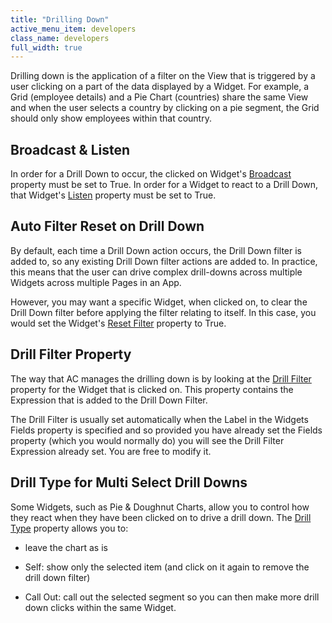 ```yaml
---
title: "Drilling Down"
active_menu_item: developers
class_name: developers
full_width: true
---
```



Drilling down is the application of a filter on the View that is triggered by a user clicking on a part of the data displayed by a Widget. For example, a Grid (employee details) and a Pie Chart (countries) share the same View and when the user selects a country by clicking on a pie segment, the Grid should only show employees within that country.

## Broadcast & Listen

In order for a Drill Down to occur, the clicked on Widget's [Broadcast](/developers/user-guide/product-guide/advanced-features/data-integration-reporting-dashboards/data-section-properties/broadcast) property must be set to True. In order for a Widget to react to a Drill Down, that Widget's [Listen](/developers/user-guide/product-guide/advanced-features/data-integration-reporting-dashboards/data-section-properties/listen) property must be set to True.

## Auto Filter Reset on Drill Down

By default, each time a Drill Down action occurs, the Drill Down filter is added to, so any existing Drill Down filter actions are added to. In practice, this means that the user can drive complex drill-downs across multiple Widgets across multiple Pages in an App.

However, you may want a specific Widget, when clicked on, to clear the Drill Down filter before applying the filter relating to itself. In this case, you would set the Widget's [Reset Filter](/developers/user-guide/product-guide/advanced-features/data-integration-reporting-dashboards/data-section-properties/reset-filter) property to True.

## Drill Filter Property

The way that AC manages the drilling down is by looking at the [Drill Filter](/developers/user-guide/product-guide/advanced-features/data-integration-reporting-dashboards/data-section-properties/drill-filter) property for the Widget that is clicked on. This property contains the Expression that is added to the Drill Down Filter.

The Drill Filter is usually set automatically when the Label in the Widgets Fields property is specified and so provided you have already set the Fields property (which you would normally do) you will see the Drill Filter Expression already set. You are free to modify it.

## Drill Type for Multi Select Drill Downs

Some Widgets, such as Pie & Doughnut Charts, allow you to control how they react when they have been clicked on to drive a drill down. The [Drill Type](/developers/user-guide/product-guide/advanced-features/data-integration-reporting-dashboards/data-section-properties/drill-type) property allows you to:

 - leave the chart as is

 - Self: show only the selected item (and click on it again to remove the drill down filter)

 - Call Out: call out the selected segment so you can then make more drill down clicks within the same Widget.

